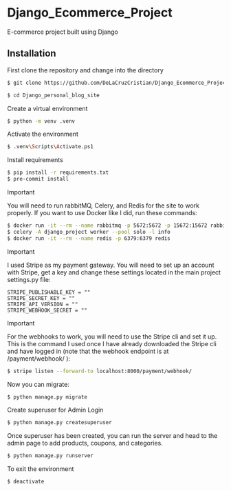 # Django_Ecommerce_Project
E-commerce project built using Django

## Installation
First clone the repository and change into the directory
```bash
$ git clone https://github.com/DeLaCruzCristian/Django_Ecommerce_Project.git
```
```bash
$ cd Django_personal_blog_site
```
Create a virtual environment
```bash
$ python -m venv .venv
```
Activate the environment
```bash
$ .venv\Scripts\Activate.ps1
```
Install requirements
```bash
$ pip install -r requirements.txt
$ pre-commit install
```

> [!IMPORTANT]
> You will need to run rabbitMQ, Celery, and Redis for the site to work properly. If you want to use Docker like I did, run these commands:
```bash
$ docker run -it --rm --name rabbitmq -p 5672:5672 -p 15672:15672 rabbitmq:management
$ celery -A django_project worker --pool solo -l info
$ docker run -it --rm --name redis -p 6379:6379 redis
```
> [!IMPORTANT]
> I used Stripe as my payment gateway. You will need to set up an account with Stripe, get a key and change these settings located in the
> main project settings.py file:
```
STRIPE_PUBLISHABLE_KEY = ""
STRIPE_SECRET_KEY = ""
STRIPE_API_VERSION = ""
STRIPE_WEBHOOK_SECRET = ""
```
> [!IMPORTANT]
> For the webhooks to work, you will need to use the Stripe cli and set it up. This is the command I used once I have already downloaded
> the Stripe cli and have logged in (note that the webhook endpoint is at /payment/webhook/ ):
```bash
$ stripe listen --forward-to localhost:8000/payment/webhook/
```

Now you can migrate:
```bash
$ python manage.py migrate
```
Create superuser for Admin Login
```bash
$ python manage.py createsuperuser
```
Once superuser has been created, you can run the server and head to the admin page to add products, coupons, and categories.
```bash
$ python manage.py runserver
```
To exit the environment
```bash
$ deactivate
```
